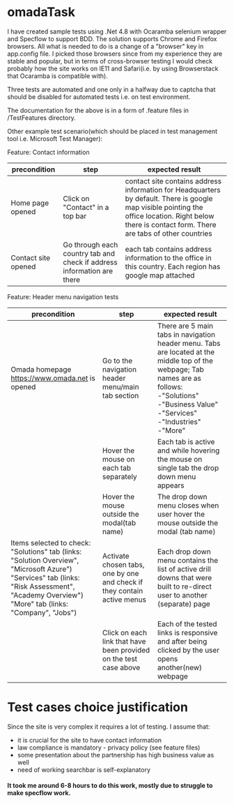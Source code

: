 # omadaTask

I have created sample tests using .Net 4.8 with Ocaramba selenium wrapper and Specflow to support BDD. The solution supports Chrome and Firefox browsers. All what is needed to do is a change of a "browser" key in app.config file. I picked those browsers since from my experience they are stable and popular, but in terms of cross-browser testing I would check probably how the site works on IE11 and Safari(i.e. by using Browserstack that Ocaramba is compatible with).

Three tests are automated and one only in a halfway due to captcha 
that should be disabled for automated tests i.e. on test environment.

The documentation for the above is in a form of .feature files in /TestFeatures directory.

Other example test scenario(which should be placed in test management tool i.e. Microsoft Test Manager):

Feature: Contact information

precondition                            | step                             | expected result                                                                                                                                                               |
----------------------------------------| ---------------------------------| ------------------------------------------------------------------------------------------------------------------------------------------------------------------------------|
Home page opened   | Click on "Contact" in a top bar       | contact site contains address information for Headquarters by default. There is google map visible pointing the office location. Right below there is contact form. There are tabs of other countries |
Contact site opened| Go through each country tab and check if address information are there | each tab contains address information to the office in this country. Each region has google map attached |


Feature: Header menu navigation tests

precondition                            | step                             | expected result                                                                                                                                                               |
----------------------------------------| ---------------------------------| ------------------------------------------------------------------------------------------------------------------------------------------------------------------------------|
Omada homepage https://www.omada.net is opened | Go to the navigation header menu/main tab section | There are 5 main tabs in navigation header menu. Tabs are located at the middle top of the webpage; Tab names are as follows: <br/> -"Solutions" <br/>-"Business Value" <br/>-"Services" <br/>-"Industries" <br/>-"More" |
  | Hover the mouse on each tab separately | Each tab is active and while hovering the mouse on single tab the drop down menu appears |
   | Hover the mouse outside the modal(tab name) | The drop down menu closes when user hover the mouse outside the modal (tab name) |
   Items selected to check: <br/> "Solutions" tab (links: "Solution Overview", "Microsoft Azure") <br/>"Services" tab (links: "Risk Assessment", "Academy Overview") <br/>"More" tab (links: "Company", "Jobs") | Activate chosen tabs, one by one and check if they contain active menus | Each drop down menu contains the list of active drill downs that were built to re-direct user to another (separate) page  | 
     | Click on each link that have been provided on the test case above | Each of the tested links is responsive and after being clicked by the user opens another(new) webpage|


# Test cases choice justification

Since the site is very complex it requires a lot of testing. 
I assume that:
- it is crucial for the site to have contact information
- law compliance is mandatory - privacy policy (see feature files)
- some presentation about the partnership has high business value as well
- need of working searchbar is self-explanatory

#### It took me around 6-8 hours to do this work, mostly due to struggle to make specflow work.
